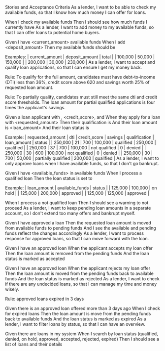 Stories and Acceptance Criteria
As a lender, I want to be able to check my available funds, so that I know how much money I can offer for loans.

When I check my available funds
Then I should see how much funds I currently have
As a lender, I want to add money to my available funds, so that I can offer loans to potential home buyers.

Given I have <current_amount> available funds
When I add <deposit_amount>
Then my available funds should be <total>

Examples:
| current_amount | deposit_amount |   total  |
|     100,000    |      50,000    | 150,000  |
|     200,000    |      30,000    | 230,000  |
As a lender, I want to accept and qualify loan applications, so that I can ensure I get my money back.

Rule: To qualify for the full amount, candidates must have debt-to-income (DTI) less than 36%, credit score above 620 
and savings worth 25% of requested loan amount.

Rule: To partially qualify, candidates must still meet the same dti and credit score thresholds. 
The loan amount for partial qualified applications is four times the applicant's savings.

Given a loan applicant with <dti>, <credit_score>, and <savings>
When they apply for a loan with <requested_amount>
Then their qualification is <qualification>
And their loan amount is <loan_amount>
And their loan status is <status>

Example:
|  requested_amount  |   dti  |  credit_score  |  savings  |     qualification    |  loan_amount  |   status   |
|      250,000       |   21   |       700      | 100,000   |       qualified      |   250,000     |  qualified |
|      250,000       |   37   |       700      | 100,000   |     not qualified    |         0     |  denied    |
|      250,000       |   30   |       600      | 100,000   |     not qualified    |         0     |  denied    |
|      250,000       |   30   |       700      |  50,000   |  partially qualified |   200,000     |  qualified |
As a lender, I want to only approve loans when I have available funds, so that I don't go bankrupt.

Given I have <available_funds> in available funds
When I process a qualified loan
Then the loan status is set to <status>

Example:
| loan_amount | available_funds |    status  |
|   125,000   |    100,000      |   on hold  |
|   125,000   |    200,000      |  approved  |
|   125,000   |    125,000      |  approved  |

When I process a not qualified loan
Then I should see a warning to not proceed
As a lender, I want to keep pending loan amounts in a separate account, so I don't extend too many offers and bankrupt myself.

Given I have approved a loan
Then the requested loan amount is moved from available funds to pending funds
And I see the available and pending funds reflect the changes accordingly
As a lender, I want to process response for approved loans, so that I can move forward with the loan.

Given I have an approved loan
When the applicant accepts my loan offer
Then the loan amount is removed from the pending funds
And the loan status is marked as accepted

Given I have an approved loan
When the applicant rejects my loan offer
Then the loan amount is moved from the pending funds back to available funds
And the loan status is marked as rejected
As a lender, I want to check if there are any undecided loans, so that I can manage my time and money wisely.

Rule: approved loans expired in 3 days

Given there is an approved loan offered more than 3 days ago
When I check for expired loans
Then the loan amount is move from the pending funds back to available funds
And the loan status is marked as expired
As a lender, I want to filter loans by status, so that I can have an overview.

Given there are loans in my system
When I search by loan status (qualified, denied, on hold, approved, accepted, rejected, expired)
Then I should see a list of loans and their details